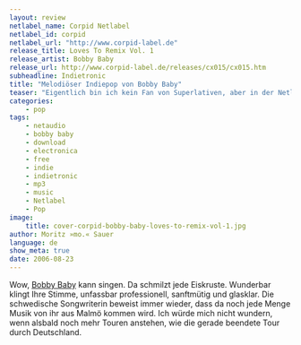 ```yaml
---
layout: review
netlabel_name: Corpid Netlabel
netlabel_id: corpid
netlabel_url: "http://www.corpid-label.de"
release_title: Loves To Remix Vol. 1
release_artist: Bobby Baby
release_url: http://www.corpid-label.de/releases/cx015/cx015.htm
subheadline: Indietronic
title: "Melodiöser Indiepop von Bobby Baby"
teaser: "Eigentlich bin ich kein Fan von Superlativen, aber in der Netlabel-Szene ist Bobby Baby eine der wenigen Netaudio-Stars und unter anderem das Corpid Netlabel ihre Plattform. Auf das Podest heben sie diesmal die wunderbaren Remixer Bauri, ckid, DoF, Peloton und Turnus. Wie schon bei bei der Remix-EP »Four Remixes« fällt kein Song durch das Raster."
categories:
    - pop
tags:
    - netaudio
    - bobby baby
    - download
    - electronica
    - free
    - indie
    - indietronic
    - mp3
    - music
    - Netlabel
    - Pop
image:
    title: cover-corpid-bobby-baby-loves-to-remix-vol-1.jpg
author: Moritz »mo.« Sauer
language: de
show_meta: true
date: 2006-08-23
---
```

Wow, [Bobby Baby][1] kann singen. Da schmilzt jede Eiskruste. Wunderbar klingt Ihre Stimme, unfassbar professionell, sanftmütig und glasklar. Die schwedische Songwriterin beweist immer wieder, dass da noch jede Menge Musik von ihr aus Malmö kommen wird. Ich würde mich nicht wundern, wenn alsbald noch mehr Touren anstehen, wie die gerade beendete Tour durch Deutschland.


 [1]: http://www.bobbybaby.net
